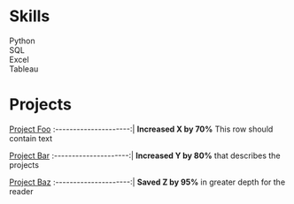 # Skills
Python<br>
SQL<br>
Excel<br>
Tableau<br>

# Projects
[Project Foo]('')
:---------------------:|
**Increased X by 70%**
This row should contain text

[Project Bar]('')
:---------------------:|
**Increased Y by 80%**
that describes the projects

[Project Baz]('')
:---------------------:|
**Saved Z by 95%**
in greater depth for the reader
